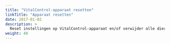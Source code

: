 ```yaml
---
title: "VitalControl-apparaat resetten"
linkTitle: "Apparaat resetten"
date: 2017-01-02
description: >
  Reset instellingen op VitalControl-apparaat en/of verwijder alle dierengegevens.
weight: 40
---
```


